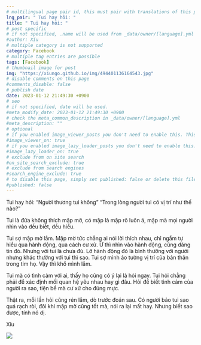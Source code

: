 ```yaml
---
# multilingual page pair id, this must pair with translations of this page. (This name must be unique)
lng_pair: " Tui hay hỏi: "
title: " Tui hay hỏi: "
# post specific
# if not specified, .name will be used from _data/owner/[language].yml
#author: Xíu
# multiple category is not supported
category: Facebook
# multiple tag entries are possible
tags: [Facebook]
# thumbnail image for post
img: "https://xiungo.github.io/img/494401136164543.jpg"
# disable comments on this page
#comments_disable: false
# publish date
date: 2023-01-12 21:49:30 +0900
# seo
# if not specified, date will be used.
#meta_modify_date: 2023-01-12 21:49:30 +0900
# check the meta_common_description in _data/owner/[language].yml
#meta_description: ""
# optional
# if you enabled image_viewer_posts you don't need to enable this. This is only if image_viewer_posts = false
#image_viewer_on: true
# if you enabled image_lazy_loader_posts you don't need to enable this. This is only if image_lazy_loader_posts = false
#image_lazy_loader_on: true
# exclude from on site search
#on_site_search_exclude: true
# exclude from search engines
#search_engine_exclude: true
# to disable this page, simply set published: false or delete this file
#published: false
---
```

Tui hay hỏi:
 “Người thương tui không”
“Trong lòng người tui có vị trí như thế nào?”

Tui là đứa không thích mập mờ, có mập là mập rõ luôn á, mập mà mọi người nhìn vào đều biết, đều hiểu.

Tui sợ mập mờ lắm. Mập mờ tức chẳng ai nói lời thích nhau, chỉ ngầm tự hiểu qua hành động, qua cách cư xử. Ừ thì nhìn vào hành động, cũng đáng tin đó. Nhưng với tui là chưa đủ. Lỡ hành động đó là bình thường với người nhưng khác thường với tui thì sao. Tui sợ mình ảo tưởng vị trí của bản thân trong tim họ. Vậy thì khổ mình lắm.

Tui mà có tình cảm với ai, thấy họ cũng có ý lại là hỏi ngay. Tui hỏi chẳng phải để xác định mối quan hệ yêu nhau hay gì đâu. Hỏi để biết tình cảm của người ra sao, tiện bề mà cư xử cho đúng mực.

Thật ra, mỗi lần hỏi cũng rén lắm, dò trước đoán sau. Có người bảo tui sao quá rạch ròi, đôi khi mập mờ cũng tốt mà, nói ra lại mất hay. Nhưng biết sao được, tính nó dị.

Xíu

<!-- outline-end -->
<img src= "https://xiungo.github.io/img/494401136164543.jpg">
